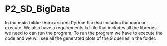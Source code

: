 # P2_SD_BigData

In the main folder there are one Python file that includes the code to execute. We also have a requirements.txt file that includes all the libreries we need to can run the program.
To run the program we have to execute the code and we will see all the generated plots of the 9 queries in the folder. 
